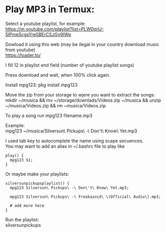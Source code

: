 # Play MP3 in Termux:
Select a youtube playlist, for example:  
https://m.youtube.com/playlist?list=PLW0qrlJ-5IPme5cgsYre0BErCSJGy9lWp
  
Dowload it using this web (may be ilegal in your country download music from youtube)  
https://loader.to/
  
I fill 12 in playlist end field (number of youtube playlist songs)
  
Press download and wait, when 100% click again. 
  
Install mpg123:
pkg install mpg123

Move the zip from your storage to wjere you want to extract the songs:  
mkdir ~/musica && mv ~/storage/downlads/Videos.zip ~/musica && unzip ~/musica/Videos.zip && rm ~musica/Videos.zip
  
To play a song run mpg123 filename.mp3  
  
Example:  
mpg123 ~/musica/Silversun\ Pickups\ -\ Don\'t\ Know\ Yet.mp3

I used tab key to autocomplete the name using scape secuences.  
You may want to add an alias in ~/.bashrc file to play like
```
play() {
  mpg123 $1;
}
```

Or maybe make your playlists:
```
silversunpickupsplaylist() {
  mpg123 Silversun\ Pickups\ -\ Don\'t\ Know\ Yet.mp3;

  mpg123 Silversun\ Pickups\ -\ Freakazoid\ \(Official\ Audio\).mp3;

  # add more here
}
```

Run the playlist:  
silversunpickups
